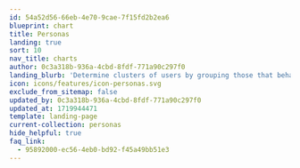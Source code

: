 ```yaml
---
id: 54a52d56-66eb-4e70-9cae-7f15fd2b2ea6
blueprint: chart
title: Personas
landing: true
sort: 10
nav_title: charts
author: 0c3a318b-936a-4cbd-8fdf-771a90c297f0
landing_blurb: 'Determine clusters of users by grouping those that behave in a similar way'
icon: icons/features/icon-personas.svg
exclude_from_sitemap: false
updated_by: 0c3a318b-936a-4cbd-8fdf-771a90c297f0
updated_at: 1719944471
template: landing-page
current-collection: personas
hide_helpful: true
faq_link:
  - 95892000-ec56-4eb0-bd92-f45a49bb51e3
---
```

